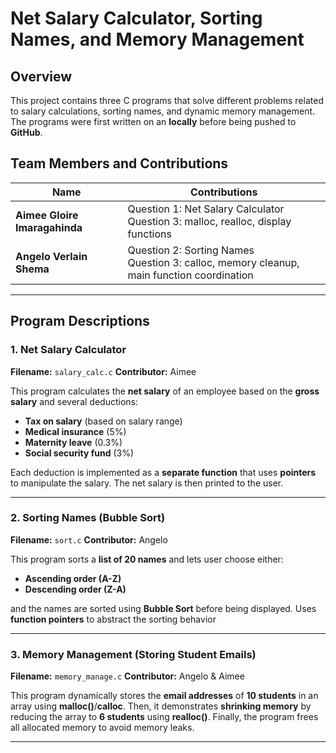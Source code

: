 # Net Salary Calculator, Sorting Names, and Memory Management

## Overview

This project contains three C programs that solve different problems related to salary calculations, sorting names, and dynamic memory management. The programs were first written on an **locally** before being pushed to **GitHub**.

## Team Members and Contributions

| Name                         | Contributions                                                                                      |
|-----------------------------|----------------------------------------------------------------------------------------------------|
| **Aimee Gloire Imaragahinda** | Question 1: Net Salary Calculator<br> Question 3: malloc, realloc, display functions              |
| **Angelo Verlain Shema**      | Question 2: Sorting Names<br> Question 3: calloc, memory cleanup, main function coordination     |

---

## Program Descriptions

### 1. Net Salary Calculator

**Filename:** `salary_calc.c`
**Contributor:** Aimee

This program calculates the **net salary** of an employee based on the **gross salary** and several deductions:

- **Tax on salary** (based on salary range)
- **Medical insurance** (5%)
- **Maternity leave** (0.3%)
- **Social security fund** (3%)

Each deduction is implemented as a **separate function** that uses **pointers** to manipulate the salary. The net salary is then printed to the user.

---

### 2. Sorting Names (Bubble Sort)

**Filename:** `sort.c`
**Contributor:** Angelo

This program sorts a **list of 20 names** and lets user choose either:

- **Ascending order (A-Z)**
- **Descending order (Z-A)**

and the names are sorted using **Bubble Sort** before being displayed. Uses **function pointers** to abstract the sorting behavior

---

### 3. Memory Management (Storing Student Emails)

**Filename:** `memory_manage.c`
**Contributor:** Angelo & Aimee

This program dynamically stores the **email addresses** of **10 students** in an array using **malloc()**/**calloc**. Then, it demonstrates **shrinking memory** by reducing the array to **6 students** using **realloc()**. Finally, the program frees all allocated memory to avoid memory leaks.

---
